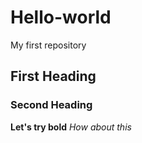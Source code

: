 # Hello-world
My first repository
## First Heading
### Second Heading
**Let's try bold**
*How about this*

